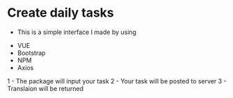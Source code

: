 # Create daily tasks
 * This is a simple interface I made by using 
 - VUE
 - Bootstrap
 - NPM
 - Axios

1 - The package will input your task
2 - Your task will be posted to server
3 - Translaion will be returned